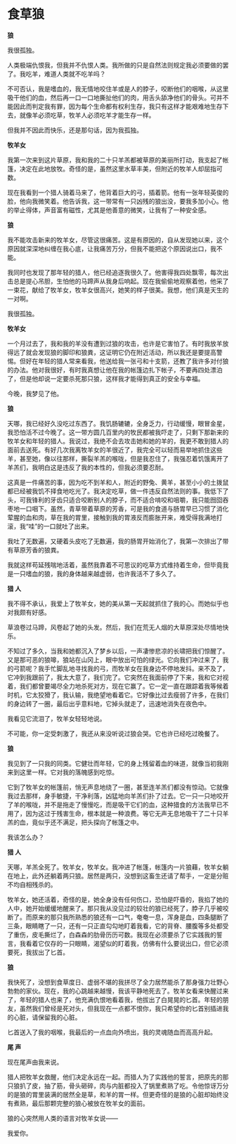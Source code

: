 # 食草狼

**狼**

我很孤独。 

人类极端仇恨我，但我并不仇恨人类。我所做的只是自然法则规定我必须要做的罢了。我吃羊，难道人类就不吃羊吗？ 

不可否认，我是嗜血的，我无情地咬住羊或是人的脖子，咬断他们的咽喉，从这里吸干他们的血，然后再一口一口地撕扯他们的肉，用舌头舔净他们的骨头。可并不能因此而判定我有罪，因为每个生命都有权利生存，我只有这样才能艰难地生存下去，就像羊必须吃草，牧羊人必须吃羊才能生存一样。 

但我并不因此而快乐，还是那句话，因为我孤独。 

**牧羊女**

我第一次来到这片草原，我和我的二十只羊羔都被草原的美丽所打动，我支起了帐篷，决定在此地放牧。奇怪的是，虽然这里水草丰美，但附近的牧羊人却屈指可数。 

现在我看到一个猎人骑着马来了，他背着巨大的弓，插着箭。他有一张年轻英俊的脸，他向我微笑着。他告诉我，这一带常有一只凶残的狼出没，要我多加小心。他的举止得体，声音富有磁性，尤其是他善意的微笑，让我有了一种安全感。 

**狼**

我不能攻击新来的牧羊女，尽管这很痛苦。这是有原因的，自从发现她以来，这个原因就深深地纠缠在我心底，让我痛苦万分，但我不能把这个原因说出口，我不能。 

我同时也发现了那年轻的猎人，他已经追逐我很久了。他害得我四处飘零，每次出击总是提心吊胆，生怕他的马蹄声从我身后响起。现在我偷偷地观察着他，他采了一束花，献给了牧羊女，牧羊女很高兴，她笑的样子很美。我想，他们真是天生的一对啊。 

我很孤独。 

**牧羊女**

一个月过去了，我和我的羊没有遭到过狼的攻击，也许是它害怕了。有时我放羊放得远了就会发现狼的脚印和狼粪，这证明它仍在附近活动，所以我还是要提高警惕。但好在年轻的猎人常来看我，他送给我一张弓和十支箭，还教了我许多对付狼的办法。他对我很好，有时我真想让他在我的帐篷边扎下帐子，不要再四处漂泊了，但是他却说一定要杀死那只狼，这样我才能得到真正的安全与幸福。 

今晚，我梦见了他。 

**狼**

天哪，我已经好久没吃过东西了。我饥肠辘辘，全身乏力，行动缓慢，眼冒金星，我恐怕活不过今晚了。这一带方圆几百里内的牧民都被我吓走了，只剩下那新来的牧羊女和年轻的猎人。我说过，我绝不会去攻击她和她的羊的，我更不敢到猎人的面前去送死。有好几次我离牧羊女的羊很近了，我完全可以轻而易举地抓住这些羊，甚至她，像以往那样，撕裂羊羔的喉咙，但是我忍住了，我强忍着饥饿离开了羊羔们，我明白这是违反了我的本性的，但我必须要忍耐。 

这真是一件痛苦的事，因为吃不到羊和人，附近的野兔、黄羊，甚至小小的土拨鼠都已经被我饥不择食地吃光了。我决定吃草，做一件违反自然法则的事。我低下了头，可我锋利的牙齿只适合咬断别人的脖子，而不适合啃咬和咀嚼，我只能囫囵吞枣地一口咽下。虽然，青草带着草原的芳香，可是我的食道与肠胃早已习惯了消化荤腥的血和肉，草在我的胃里，接触到我的胃液反而膨胀开来，难受得我满地打滚，我“哇”的一口就吐了出来。 

我吐了无数遍，又硬着头皮吃了无数遍，我的肠胃开始消化了，我第一次排出了带有草原芳香的狼粪。 

我就这样苟延残喘地活着，虽然我靠着不可思议的吃草方式维持着生命，但毕竟我是一只嗜血的狼，我的身体越来越虚弱，也许我活不了多久了。 

**猎 人**

我不得不承认，我爱上了牧羊女，她的美从第一天起就抓住了我的心。而她似乎也对我颇有好感。 

草浪卷过马蹄，风卷起了她的头发。然后，我们在荒无人烟的大草原深处尽情地快乐。 

不知过了多久，当我和她都沉入了梦乡以后，一声凄惨悲凉的长啸把我们惊醒了。又是那可恶的狼嗥，狼站在山冈上，眼中放出可怕的绿光。它向我们冲过来了，我的弓箭呢？我手忙脚乱地寻找我的弓，而牧羊女在我身边不停地发抖。来不及了，它冲到我跟前了，我太大意了，我们完了。它突然在我面前停了下来，我和它对视着，我们都曾要竭尽全力地杀死对方，现在它赢了。它一定一直在跟踪着我等候着时机，它太狡猾了，我认输，我绝望地看着它。它好像比过去瘦弱了许多，在我们的身边转了一圈，最后出乎意料地，它掉头就走了，迅速地消失在夜色中。 

我看见它流泪了，牧羊女轻轻地说。 

不可能，你一定受刺激了，我还从来没听说过狼会哭。它也许已经吃过晚餐了。 

**狼**

我见到了一只我的同类。它健壮而年轻，它的身上残留着血的味道，就像当初我刚来到这里一样。它对我的落魄感到吃惊。 

它到了牧羊女的帐篷前，悄无声息地绕了一圈，甚至连羊羔们都没有惊动。它就像我过去那样，身手敏捷，干净利落，凶猛地向羊羔们扑了过去。它一只一只地咬开了羊的喉咙，并不是拖走了慢慢吃，而是吸干它们的血，这种猎食的方法我早已不用了，因为这过于残害生命，根本就是一种浪费。等它无声无息地吸干了二十只羊羔的血，竟似乎还不满足，把头探向了帐篷之中。 

我该怎么办？ 

**猎 人**

天哪，羊羔全死了。牧羊女，牧羊女。我冲进了帐篷，帐篷内一片狼藉，牧羊女躺在地上，此外还躺着两只狼。居然是两只，没想到这畜生还请了帮手，一定是分赃不均自相残杀的。 

牧羊女，她还活着，奇怪的是，她全身没有任何伤口，恐怕是吓昏的，我掐了她的人中，她开始缓缓地醒来了。那只我从没见过的较壮的狼已经死了，脖子几乎被咬断了。而原来的那只我所熟悉的狼还有一口气，奄奄一息，浑身是血，四条腿断了三条，眼睛瞎了一只，还有一只正直勾勾地盯着我看，它的背脊、腰腹等多处都受了重伤，皮毛撕烂了，白森森的肋骨历历可数。我现在必须要杀了它实践我的誓言，我看着它仅存的一只眼睛，渴望似的盯着我，仿佛有什么要说出口，但它必须要死，我拔出了匕首。 

**狼**

我快死了，没想到食草度日、虚弱不堪的我拼尽了全力居然能杀了那身强力壮野心勃勃的家伙。现在，我的心跳越来越慢，我该平静地死去了。牧羊女看来快醒过来了，年轻的猎人也来了，他充满仇恨地看着我，他拔出了白晃晃的匕首。年轻的朋友，虽然我们曾经是死对头，但我现在一点都不恨你，我只希望你的匕首别插进我的心脏，请保留我的心脏。 

匕首送入了我的咽喉，我最后的一点血向外喷出，我的灵魂随血而高高升起。 

**尾 声**

现在尾声由我来说。 

猎人把牧羊女救醒，他们决定永远在一起。而猎人为了实践他的誓言，把原先的那只狼扒了皮，抽了筋，骨头砸碎，肉与内脏都投入了锅里煮熟了吃。令他惊讶万分的是狼的胃里装满的居然全是草，和羊的胃一样。但更奇怪的是狼的心脏却始终没有煮熟，最后那颗完整的狼心被放在牧羊女的面前。 

狼的心突然用人类的语言对牧羊女说—— 

我爱你。